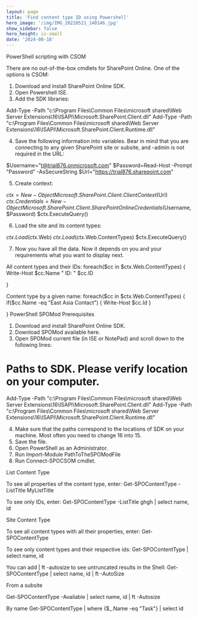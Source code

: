 ```yaml
---
layout: page
title: 'Find content type ID using Powershell'
hero_image: '/img/IMG_20220521_140146.jpg'
show_sidebar: false
hero_height: is-small
date: '2024-08-18'
---
```



PowerShell scripting with CSOM

There are no out-of-the-box cmdlets for SharePoint Online. One of the options is CSOM: 

1. Download and install SharePoint Online SDK.
2. Open Powershell ISE.
3. Add the SDK libraries:

Add-Type -Path "c:\Program Files\Common Files\microsoft shared\Web Server Extensions\16\ISAPI\Microsoft.SharePoint.Client.dll"
Add-Type -Path "c:\Program Files\Common Files\microsoft shared\Web Server Extensions\16\ISAPI\Microsoft.SharePoint.Client.Runtime.dll"

4. Save the following information into variables. Bear in mind that you are connecting to any given SharePoint site or subsite, and -admin is not required in the URL:

$Username="t@trial876.onmicrosoft.com"
$Password=Read-Host -Prompt "Password" -AsSecureString
$Url="https://trial876.sharepoint.com"

5. Create context:

$ctx=New-Object Microsoft.SharePoint.Client.ClientContext($Url)
$ctx.Credentials = New-Object Microsoft.SharePoint.Client.SharePointOnlineCredentials($Username, $Password)
$ctx.ExecuteQuery()

6. Load the site and its content types:

$ctx.Load($ctx.Web)
$ctx.Load($ctx.Web.ContentTypes)
$ctx.ExecuteQuery()

7. Now you have all the data. Now it depends on you and your requirements what you want to display next.

All content types and their IDs:
foreach($cc in $ctx.Web.ContentTypes)
{
   Write-Host $cc.Name "  ID: " $cc.ID
     
}


Content type by a given name:
foreach($cc in $ctx.Web.ContentTypes)
{
   if($cc.Name -eq "East Asia Contact")
   {
      Write-Host $cc.Id
   }
     
}
PowerShell SPOMod
Prerequisites
1. Download and install SharePoint Online SDK.
2. Download SPOMod available here.
3. Open SPOMod current file (in ISE or NotePad) and scroll down to the following lines:
# Paths to SDK. Please verify location on your computer.
Add-Type -Path "c:\Program Files\Common Files\microsoft shared\Web Server Extensions\16\ISAPI\Microsoft.SharePoint.Client.dll"
Add-Type -Path "c:\Program Files\Common Files\microsoft shared\Web Server Extensions\16\ISAPI\Microsoft.SharePoint.Client.Runtime.dll"

4. Make sure that the paths correspond to the locations of SDK on your machine. Most often you need to change 16 into 15.
5. Save the file.
6. Open PowerShell as an Administrator.
7. Run Import-Module PathToTheSPOModFile
8. Run Connect-SPOCSOM cmdlet.

List Content Type

To see all properties of the content type, enter:
Get-SPOContentType -ListTitle MyListTitle

 

To see only IDs, enter:
Get-SPOContentType -ListTitle ghgh | select name, id

 


Site Content Type

To see all content types with all their properties, enter:
Get-SPOContentType

To see only content types and their respective ids:
Get-SPOContentType | select name, id

You can add | ft -autosize  to see untruncated results in the Shell:
Get-SPOContentType | select name, id | ft -AutoSize

 

From a subsite

Get-SPOContentType -Available | select name, id | ft -Autosize

 



By name
Get-SPOContentType | where {$_.Name -eq "Task"} | select id

 

